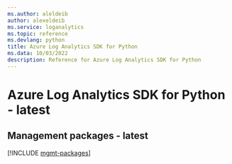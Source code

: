 ```yaml
---
ms.author: aleldeib
author: alexeldeib
ms.service: loganalytics
ms.topic: reference
ms.devlang: python
title: Azure Log Analytics SDK for Python
ms.data: 10/03/2022
description: Reference for Azure Log Analytics SDK for Python
---
```

# Azure Log Analytics SDK for Python - latest

## Management packages - latest
[!INCLUDE [mgmt-packages](log-analytics-mgmt-index.md)]